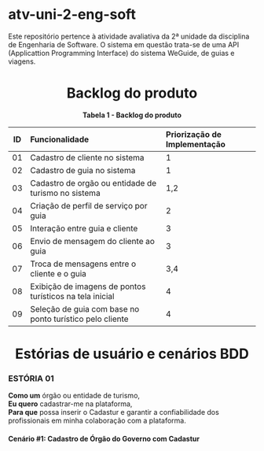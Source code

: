 # atv-uni-2-eng-soft
Este repositório pertence à atividade avaliativa da 2ª unidade da disciplina de Engenharia de Software.
O sistema em questão trata-se de uma API (Applicattion Programming Interface) do sistema WeGuide, de guias e viagens.

<h1 align="center">Backlog do produto</h1>
<div align="center"><strong>Tabela 1 - Backlog do produto</strong>
  
| ID | Funcionalidade | Priorização de Implementação |
|:--:|:---------------|:-----------------------------|
| 01 | Cadastro de cliente no sistema | 1 |
| 02 | Cadastro de guia no sistema | 1 |
| 03 | Cadastro de orgão ou entidade de turismo no sistema | 1,2 |
| 04 | Criação de perfil de serviço por guia | 2 |
| 05 | Interação entre guia e cliente | 3 |
| 06 | Envio de mensagem do cliente ao guia | 3 |
| 07 | Troca de mensagens entre o cliente e o guia | 3,4 |
| 08 | Exibição de imagens de pontos turísticos na tela inicial | 4 |
| 09 | Seleção de guia com base no ponto turístico pelo cliente | 4 |

</div>

<h1 align="center">Estórias de usuário e cenários BDD</h1>

<h3>ESTÓRIA 01</h3>
<strong>Como um</strong> órgão ou entidade de turismo,<br>
<strong>Eu quero</strong> cadastrar-me na plataforma,<br>
<strong>Para que</strong> possa inserir o Cadastur e garantir a confiabilidade dos profissionais em minha colaboração com a plataforma.

<h4>Cenário #1: Cadastro de Órgão do Governo com Cadastur</h4>

